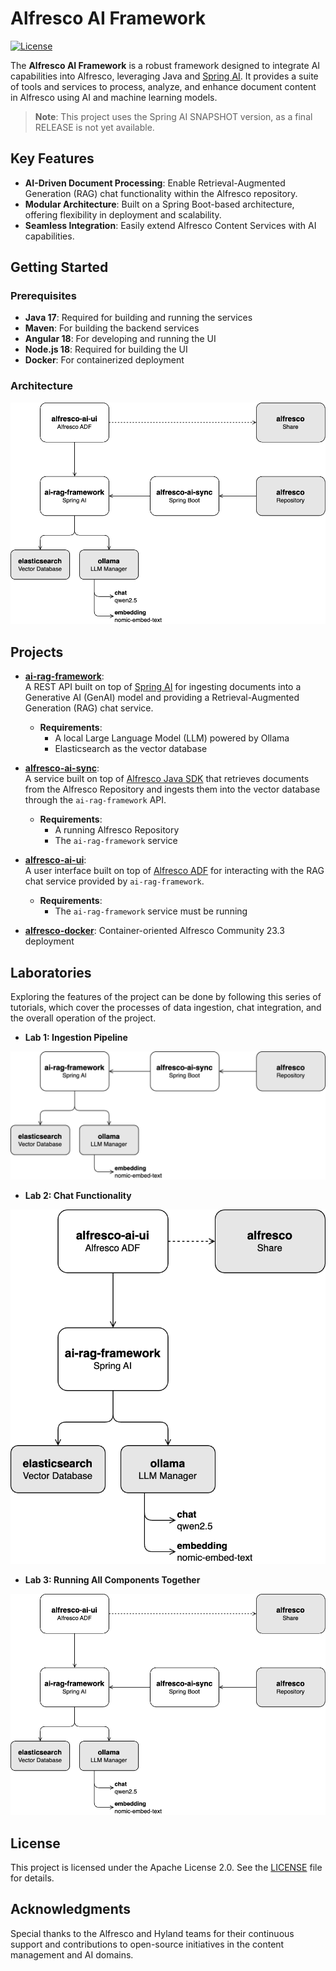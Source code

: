 # Alfresco AI Framework  

[![License](https://img.shields.io/badge/license-Apache%202.0-blue.svg)](https://opensource.org/licenses/Apache-2.0)  

The **Alfresco AI Framework** is a robust framework designed to integrate AI capabilities into Alfresco, leveraging Java and [Spring AI](https://spring.io/projects/spring-ai). It provides a suite of tools and services to process, analyze, and enhance document content in Alfresco using AI and machine learning models.  

> **Note**: This project uses the Spring AI SNAPSHOT version, as a final RELEASE is not yet available.  

## Key Features  

- **AI-Driven Document Processing**: Enable Retrieval-Augmented Generation (RAG) chat functionality within the Alfresco repository.  
- **Modular Architecture**: Built on a Spring Boot-based architecture, offering flexibility in deployment and scalability.  
- **Seamless Integration**: Easily extend Alfresco Content Services with AI capabilities.  

## Getting Started  

### Prerequisites  

- **Java 17**: Required for building and running the services  
- **Maven**: For building the backend services  
- **Angular 18**: For developing and running the UI  
- **Node.js 18**: Required for building the UI  
- **Docker**: For containerized deployment  

### Architecture  

![Architecture Diagram](docs/alfresco-ai-framework.png)  

## Projects  

- **[ai-rag-framework](ai-rag-framework)**:  
  A REST API built on top of [Spring AI](https://spring.io/projects/spring-ai) for ingesting documents into a Generative AI (GenAI) model and providing a Retrieval-Augmented Generation (RAG) chat service.
  - **Requirements**:  
    - A local Large Language Model (LLM) powered by Ollama  
    - Elasticsearch as the vector database  

- **[alfresco-ai-sync](alfresco-ai-sync)**:  
  A service built on top of [Alfresco Java SDK](https://github.com/Alfresco/alfresco-java-sdk) that retrieves documents from the Alfresco Repository and ingests them into the vector database through the `ai-rag-framework` API.  
  - **Requirements**:
    - A running Alfresco Repository  
    - The `ai-rag-framework` service  

- **[alfresco-ai-ui](alfresco-ai-ui)**:  
  A user interface built on top of [Alfresco ADF](https://github.com/Alfresco/alfresco-ng2-components) for interacting with the RAG chat service provided by `ai-rag-framework`.  
  - **Requirements**:  
    - The `ai-rag-framework` service must be running

- **[alfresco-docker](alfresco-docker)**:
  Container-oriented Alfresco Community 23.3 deployment     

## Laboratories

Exploring the features of the project can be done by following this series of tutorials, which cover the processes of data ingestion, chat integration, and the overall operation of the project.

- **Lab 1: Ingestion Pipeline**

![Ingestion Pipeline Diagram](docs/alfresco-ai-framework-ingestion.png)

- **Lab 2: Chat Functionality**  

![Chatting Diagram](docs/alfresco-ai-framework-chatting.png)

- **Lab 3: Running All Components Together**  

![Architecture Diagram](docs/alfresco-ai-framework.png)

## License  

This project is licensed under the Apache License 2.0. See the [LICENSE](LICENSE) file for details.  

## Acknowledgments  

Special thanks to the Alfresco and Hyland teams for their continuous support and contributions to open-source initiatives in the content management and AI domains.